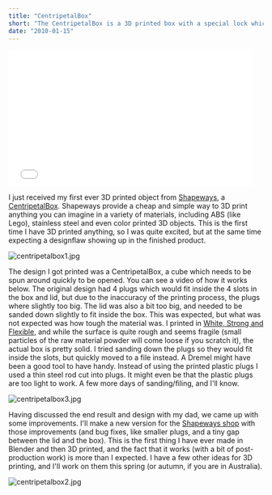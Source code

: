 ```yaml
---
title: "CentripetalBox"
short: "The CentripetalBox is a 3D printed box with a special lock which only opens if the box is spun quickly."
date: "2010-01-15"
---
```


<iframe width="480" height="270" src="//www.youtube.com/embed/mzUjd7IYpXU" frameborder="0" allowfullscreen></iframe>

I just received my first ever 3D printed object from [Shapeways](http://www.shapeways.com/), a [CentripetalBox](http://www.shapeways.com/model/69177/centripetalbox.html). Shapeways provide a cheap and simple way to 3D print anything you can imagine in a variety of materials, including ABS (like Lego), stainless steel and even color printed 3D objects. This is the first time I have 3D printed anything, so I was quite excited, but at the same time expecting a designflaw showing up in the finished product.

![centripetalbox1.jpg](centripetalbox1.jpg)

The design I got printed was a CentripetalBox, a cube which needs to be spun around quickly to be opened. You can see a video of how it works below. The original design had 4 plugs which would fit inside the 4 slots in the box and lid, but due to the inaccuracy of the printing process, the plugs where slightly too big. The lid was also a bit too big, and needed to be sanded down slightly to fit inside the box. This was expected, but what was not expected was how tough the material was. I printed in [White, Strong and Flexible](http://www.shapeways.com/materials/white_strong_flexible), and while the surface is quite rough and seems fragile (small particles of the raw material powder will come loose if you scratch it), the actual box is pretty solid. I tried sanding down the plugs so they would fit inside the slots, but quickly moved to a file instead. A Dremel might have been a good tool to have handy. Instead of using the printed plastic plugs I used a thin steel rod cut into plugs. It might even be that the plastic plugs are too light to work. A few more days of sanding/filing, and I'll know.

![centripetalbox3.jpg](centripetalbox3.jpg)

Having discussed the end result and design with my dad, we came up with some improvements. I'll make a new version for the [Shapeways shop](http://www.shapeways.com/shops/gundersen) with those improvements (and bug fixes, like smaller plugs, and a tiny gap between the lid and the box). This is the first thing I have ever made in Blender and then 3D printed, and the fact that it works (with a bit of post-production work) is more than I expected. I have a few other ideas for 3D printing, and I'll work on them this spring (or autumn, if you are in Australia).

![centripetalbox2.jpg](centripetalbox2.jpg)
